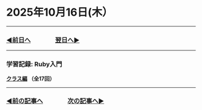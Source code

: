 # 2025年10月16日(木）

---

### [◀️前日へ](https://github.com/yuasys/chatty-journal/blob/main/2025/10/2025-10-15.md)&emsp;&emsp;&emsp;&emsp;[翌日へ▶️](https://github.com/yuasys/chatty-journal/blob/main/2025/10/2025-10-17.md)

---

### 学習記録: Ruby入門

<b>[クラス編](https://dotinstall.com/lessons/basic_ruby_classes) （全17回）&emsp;
</b>

---

### [◀️前の記事へ](https://github.com/yuasys/chatty-journal/blob/main/2025/10/2025-10-15.md)&emsp;&emsp;&emsp;&emsp;[次の記事へ▶️](https://github.com/yuasys/chatty-journal/blob/main/2025/10/2025-10-16.md)
